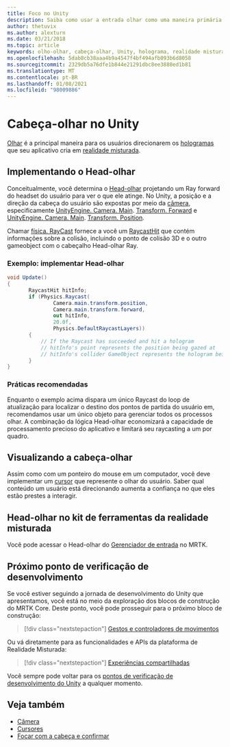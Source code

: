 ```yaml
---
title: Foco no Unity
description: Saiba como usar a entrada olhar como uma maneira primária para os usuários visarem os hologramas que seu aplicativo cria em realidade misturada.
author: thetuvix
ms.author: alexturn
ms.date: 03/21/2018
ms.topic: article
keywords: olho-olhar, cabeça-olhar, Unity, holograma, realidade misturada, headset de realidade misturada, headset de realidade mista do Windows, headset de realidade virtual, MRTK, kit de ferramentas de realidade misturada
ms.openlocfilehash: 5dab8cb38aaa4b9a4547f4bf494afb093b6d8058
ms.sourcegitcommit: 2329db5a76dfe1b844e21291dbc8ee3888ed1b81
ms.translationtype: MT
ms.contentlocale: pt-BR
ms.lasthandoff: 01/08/2021
ms.locfileid: "98009886"
---
```

# <a name="head-gaze-in-unity"></a>Cabeça-olhar no Unity

[Olhar](../../design/gaze-and-commit.md) é a principal maneira para os usuários direcionarem os [hologramas](../../discover/hologram.md) que seu aplicativo cria em [realidade misturada](../../discover/mixed-reality.md).

## <a name="implementing-head-gaze"></a>Implementando o Head-olhar

Conceitualmente, você determina o [Head-olhar](../../design/gaze-and-commit.md) projetando um Ray forward do headset do usuário para ver o que ele atinge. No Unity, a posição e a direção da cabeça do usuário são expostas por meio da [câmera](camera-in-unity.md), especificamente [UnityEngine. Camera. Main](https://docs.unity3d.com/ScriptReference/Camera-main.html). [Transform. Forward](https://docs.unity3d.com/ScriptReference/Transform-forward.html) e [UnityEngine. Camera. Main](https://docs.unity3d.com/ScriptReference/Camera-main.html). [Transform. Position](https://docs.unity3d.com/ScriptReference/Transform-position.html).

Chamar [física. RayCast](https://docs.unity3d.com/ScriptReference/Physics.Raycast.html) fornece a você um [RaycastHit](https://docs.unity3d.com/ScriptReference/RaycastHit.html) que contém informações sobre a colisão, incluindo o ponto de colisão 3D e o outro gameobject com o cabeçalho Head-olhar Ray.

### <a name="example-implement-head-gaze"></a>Exemplo: implementar Head-olhar

```cs
void Update()
{
       RaycastHit hitInfo;
       if (Physics.Raycast(
               Camera.main.transform.position,
               Camera.main.transform.forward,
               out hitInfo,
               20.0f,
               Physics.DefaultRaycastLayers))
       {
           // If the Raycast has succeeded and hit a hologram
           // hitInfo's point represents the position being gazed at
           // hitInfo's collider GameObject represents the hologram being gazed at
       }
}
```

### <a name="best-practices"></a>Práticas recomendadas

Enquanto o exemplo acima dispara um único Raycast do loop de atualização para localizar o destino dos pontos de partida do usuário em, recomendamos usar um único objeto para gerenciar todos os processos olhar. A combinação da lógica Head-olhar economizará a capacidade de processamento precioso do aplicativo e limitará seu raycasting a um por quadro.

## <a name="visualizing-head-gaze"></a>Visualizando a cabeça-olhar

Assim como com um ponteiro do mouse em um computador, você deve implementar um [cursor](../../design/cursors.md) que represente o olhar do usuário. Saber qual conteúdo um usuário está direcionando aumenta a confiança no que eles estão prestes a interagir.

## <a name="head-gaze-in-the-mixed-reality-toolkit"></a>Head-olhar no kit de ferramentas da realidade misturada 
Você pode acessar o Head-olhar do [Gerenciador de entrada](https://microsoft.github.io/MixedRealityToolkit-Unity/Documentation/Input/Overview.html) no MRTK.

## <a name="next-development-checkpoint"></a>Próximo ponto de verificação de desenvolvimento

Se você estiver seguindo a jornada de desenvolvimento do Unity que apresentamos, você está no meio da exploração dos blocos de construção do MRTK Core. Deste ponto, você pode prosseguir para o próximo bloco de construção:

> [!div class="nextstepaction"]
> [Gestos e controladores de movimentos](gestures-and-motion-controllers-in-unity.md)

Ou vá diretamente para as funcionalidades e APIs da plataforma de Realidade Misturada:

> [!div class="nextstepaction"]
> [Experiências compartilhadas](shared-experiences-in-unity.md)

Você sempre pode voltar para os [pontos de verificação de desenvolvimento do Unity](unity-development-overview.md#2-core-building-blocks) a qualquer momento.

## <a name="see-also"></a>Veja também
* [Câmera](camera-in-unity.md)
* [Cursores](../../design/cursors.md)
* [Focar com a cabeça e confirmar](../../design/gaze-and-commit.md)
